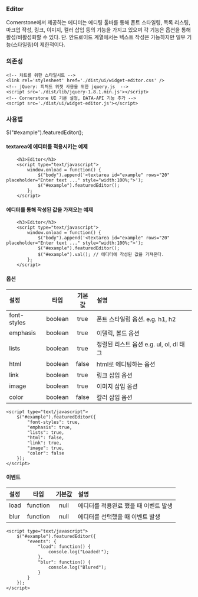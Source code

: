<!--
layout: 'post'
section: 'Cornerstone Framework'
title: 'Editor'
outline: 'Cornerstone에서 제공하는 에디터는 에디팅 툴바를 통해 폰트 스타일링, 목록 리스팅, 마크업 작성, 링크, 이미지, 컬러 삽입 등의 기능을 가지고 있으며 각 기능은 옵션을 통해 활성/비활성화할 수 있다. textarea에 에디터를 적용시키는 예제. 에디터를 통해 작성된 값을 가져오는 예제...'
date: '2012-11-16'
tagstr: 'widget'
order: '[4, 4, 4]'
thumbnail: '4.4.04.editor.png'
-->

### Editor

Cornerstone에서 제공하는 에디터는 에디팅 툴바를 통해 폰트 스타일링, 목록 리스팅, 마크업 작성, 링크, 이미지, 컬러 삽입 등의 기능을 가지고 있으며 각 기능은 옵션을 통해 활성/비활성화할 수 있다.
단. 안드로이드 계열에서는 텍스트 작성은 가능하지만 일부 기능(스타일링)이 제한적이다.

### 의존성

```
<!-- 차트를 위한 스타일시트 -->
<link rel='stylesheet' href='./dist/ui/widget-editor.css' />
<!-- jQuery: 피처드 위젯 사용을 위한 jquery.js  -->
<script src='./dist/lib/jquery-1.8.1.min.js'></script>
<!-- Cornerstone UI 기본 설정, DATA-API 기능 추가 -->
<script src='./dist/ui/widget-editor.js'></script>
```

### 사용법
$("#example").featuredEditor();

#### textarea에 에디터를 적용시키는 예제
``` cm, { "iframe-height": "769px", "iframe-auto-height": false }
    <h3>Editor</h3>
    <script type="text/javascript">
        window.onload = function() {
            $("body").append('<textarea id="example" rows="20" placeholder="Enter text ..." style="width:100%;">');
            $("#example").featuredEditor();
        };
    </script>
```

#### 에디터를 통해 작성된 값을 가져오는 예제
``` cm, { "iframe-height": "769px", "iframe-auto-height": false }
    <h3>Editor</h3>
    <script type="text/javascript">
        window.onload = function() {
            $("body").append('<textarea id="example" rows="20" placeholder="Enter text ..." style="width:100%;">');
            $("#example").featuredEditor();
            $("#example").val(); // 에디터에 작성된 값을 가져온다.
        };
    </script>
```

#### 옵션

설정 | 타입 | 기본값 | 설명
:-- | :-: | :-: | :--
font-styles | boolean | true |  폰트 스타일링 옵션. e.g. h1, h2
emphasis | boolean | true | 이탤릭, 볼드 옵션
lists | boolean | true | 정렬된 리스트 옵션 e.g. ul, ol, dl 태그
html | boolean | false |  html로 에디팅하는 옵션
link | boolean | true | 링크 삽입 옵션
image | boolean | true | 이미지 삽입 옵션
color | boolean | false | 칼러 삽입 옵션

```
<script type="text/javascript">
    $("#example").featuredEditor({
	    "font-styles": true,
	    "emphasis": true,
	    "lists": true,
	    "html": false,
	    "link": true,
	    "image": true,
	    "color": false
    });
</script>
```

#### 이벤트

설정 | 타입 | 기본값 | 설명
:-- | :-: | :-: | :--
load | function | null |  에디터를 적용완료 했을 때 이벤트 발생
blur | function | null | 에디터를 선택했을 때 이벤트 발생

```
<script type="text/javascript">
    $("#example").featuredEditor({
        "events": {
            "load": function() {
                console.log("Loaded!");
            },
            "blur": function() {
                console.log("Blured");
            }
        }
    });
</script>
```

<script type="text/javascript">
var $table = $("table");
$table.addClass("table table-bordered");
$table.find("thead tr > th:not(th:nth-child(4))").addClass("fixed_table");
$table.find("tbody tr > td:not(td:nth-child(4))").addClass("fixed_table");
</script>